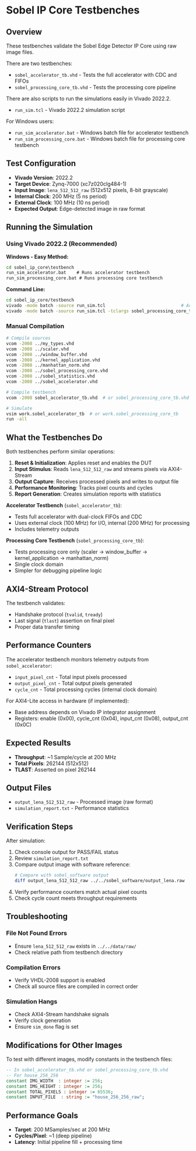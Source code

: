# Sobel IP Core Testbenches

## Overview
These testbenches validate the Sobel Edge Detector IP Core using raw image files. 

There are two testbenches:
- `sobel_accelerator_tb.vhd` - Tests the full accelerator with CDC and FIFOs
- `sobel_processing_core_tb.vhd` - Tests the processing core pipeline

There are also scripts to run the simulations easily in Vivado 2022.2.
- `run_sim.tcl` - Vivado 2022.2 simulation script

For Windows users:
- `run_sim_accelerator.bat` - Windows batch file for accelerator testbench
- `run_sim_processing_core.bat` - Windows batch file for processing core testbench

## Test Configuration
- **Vivado Version**: 2022.2
- **Target Device**: Zynq-7000 (xc7z020clg484-1)
- **Input Image**: `lena_512_512_raw` (512x512 pixels, 8-bit grayscale)
- **Internal Clock**: 200 MHz (5 ns period)
- **External Clock**: 100 MHz (10 ns period)
- **Expected Output**: Edge-detected image in raw format

## Running the Simulation

### Using Vivado 2022.2 (Recommended)

**Windows - Easy Method:**
```cmd
cd sobel_ip_core\testbench
run_sim_accelerator.bat    # Runs accelerator testbench
run_sim_processing_core.bat # Runs processing core testbench
```

**Command Line:**
```bash
cd sobel_ip_core/testbench
vivado -mode batch -source run_sim.tcl                             # Accelerator
vivado -mode batch -source run_sim.tcl -tclargs sobel_processing_core_tb  # Processing core
```

### Manual Compilation
```bash
# Compile sources
vcom -2008 ../my_types.vhd
vcom -2008 ../scaler.vhd
vcom -2008 ../window_buffer.vhd
vcom -2008 ../kernel_application.vhd
vcom -2008 ../manhattan_norm.vhd
vcom -2008 ../sobel_processing_core.vhd
vcom -2008 ../sobel_statistics.vhd
vcom -2008 ../sobel_accelerator.vhd

# Compile testbench
vcom -2008 sobel_accelerator_tb.vhd  # or sobel_processing_core_tb.vhd

# Simulate
vsim work.sobel_accelerator_tb  # or work.sobel_processing_core_tb
run -all
```

## What the Testbenches Do

Both testbenches perform similar operations:

1. **Reset & Initialization**: Applies reset and enables the DUT
2. **Input Stimulus**: Reads `lena_512_512_raw` and streams pixels via AXI4-Stream
3. **Output Capture**: Receives processed pixels and writes to output file
4. **Performance Monitoring**: Tracks pixel counts and cycles
5. **Report Generation**: Creates simulation reports with statistics

**Accelerator Testbench** (`sobel_accelerator_tb`):
- Tests full accelerator with dual-clock FIFOs and CDC
- Uses external clock (100 MHz) for I/O, internal (200 MHz) for processing
- Includes telemetry outputs

**Processing Core Testbench** (`sobel_processing_core_tb`):
- Tests processing core only (scaler → window_buffer → kernel_application → manhattan_norm)
- Single clock domain
- Simpler for debugging pipeline logic

## AXI4-Stream Protocol
The testbench validates:
- Handshake protocol (`tvalid`, `tready`)
- Last signal (`tlast`) assertion on final pixel
- Proper data transfer timing

## Performance Counters
The accelerator testbench monitors telemetry outputs from `sobel_accelerator`:
- `input_pixel_cnt` - Total input pixels processed
- `output_pixel_cnt` - Total output pixels generated  
- `cycle_cnt` - Total processing cycles (internal clock domain)

For AXI4-Lite access in hardware (if implemented):
- Base address depends on Vivado IP integrator assignment
- Registers: enable (0x00), cycle_cnt (0x04), input_cnt (0x08), output_cnt (0x0C)

## Expected Results
- **Throughput**: ~1 Sample/cycle at 200 MHz
- **Total Pixels**: 262144 (512x512)
- **TLAST**: Asserted on pixel 262144

## Output Files
- `output_lena_512_512_raw` - Processed image (raw format)
- `simulation_report.txt` - Performance statistics

## Verification Steps
After simulation:

1. Check console output for PASS/FAIL status
2. Review `simulation_report.txt`
3. Compare output image with software reference:
   ```bash
   # Compare with sobel_software output
   diff output_lena_512_512_raw ../../sobel_software/output_lena.raw
   ```
4. Verify performance counters match actual pixel counts
5. Check cycle count meets throughput requirements

## Troubleshooting

### File Not Found Errors
- Ensure `lena_512_512_raw` exists in `../../data/raw/`
- Check relative path from testbench directory

### Compilation Errors
- Verify VHDL-2008 support is enabled
- Check all source files are compiled in correct order

### Simulation Hangs
- Check AXI4-Stream handshake signals
- Verify clock generation
- Ensure `sim_done` flag is set

## Modifications for Other Images

To test with different images, modify constants in the testbench files:

```vhdl
-- In sobel_accelerator_tb.vhd or sobel_processing_core_tb.vhd
-- For house_256_256
constant IMG_WIDTH  : integer := 256;
constant IMG_HEIGHT : integer := 256;
constant TOTAL_PIXELS : integer := 65536;
constant INPUT_FILE  : string := "house_256_256_raw";
```

## Performance Goals
- **Target**: 200 MSamples/sec at 200 MHz
- **Cycles/Pixel**: ~1 (deep pipeline)
- **Latency**: Initial pipeline fill + processing time
